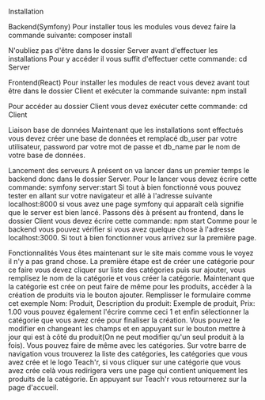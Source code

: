 Installation

Backend(Symfony)
Pour installer tous les modules vous devez faire la commande suivante: 
composer install

N'oubliez pas d'être dans le dossier Server avant d'effectuer les installations
Pour y accéder il vous suffit d'effectuer cette commande:
cd Server


Frontend(React)
Pour installer les modules de react vous devez avant tout être dans le dossier Client et exécuter la commande suivante:
npm install

Pour accéder au dossier Client vous devez exécuter cette commande:
cd Client


Liaison base de données
Maintenant que les installations sont effectués vous devez créer une base de données et remplacé db_user par votre utilisateur, password par votre mot de passe et db_name par le nom de votre base de données.



Lancement des serveurs
A présent on va lancer dans un premier temps le backend donc dans le dossier Server. Pour le lancer vous devez écrire cette commande:
symfony server:start
Si tout à bien fonctionné vous pouvez tester en allant sur votre navigateur et allé à l'adresse suivante localhost:8000 si vous avez une page symfony qui apparaît celà signifie que le server est bien lancé.
Passons dès à présent au frontend, dans le dossier Client vous devez écrire cette commande:
npm start
Comme pour le backend vous pouvez vérifier si vous avez quelque chose à l'adresse localhost:3000. Si tout à bien fonctionner vous arrivez sur la première page.


Fonctionnalités
Vous êtes maintenant sur le site mais comme vous le voyez il n'y a pas grand chose. La première étape est de créer une catégorie pour ce faire vous devez cliquer sur liste des catégories puis sur ajouter, vous remplisez le nom de la catégorie et vous créer la catégorie.
Maintenant que la catégorie est crée on peut faire de même pour les produits, accéder à la création de produits via le bouton ajouter. Remplisser le formulaire comme cet exemple Nom: Produit, Description du produit: Exemple de produit, Prix: 1.00 vous pouvez également l'écrire comme ceci 1 et enfin sélectionner la catégorie que vous avez crée pour finaliser la création.
Vous pouvez le modifier en changeant les champs et en appuyant sur le bouton mettre à jour qui est à côté du produit(On ne peut modifier qu'un seul produit à la fois). Vous pouvez faire de même avec les catégories.
Sur votre barre de navigation vous trouverez la liste des catégories, les catégories que vous avez crée et le logo Teach'r, si vous cliquer sur une catégorie que vous avez crée celà vous redirigera vers une page qui contient uniquement les produits de la catégorie. En appuyant sur Teach'r vous retournerez sur la page d'accueil. 
